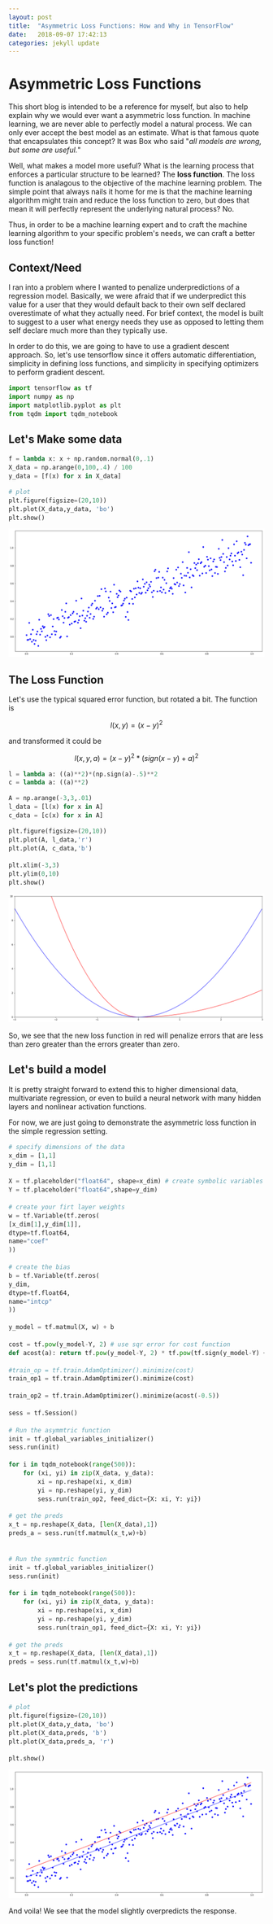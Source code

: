 ```yaml
---
layout: post
title:  "Asymmetric Loss Functions: How and Why in TensorFlow"
date:   2018-09-07 17:42:13
categories: jekyll update
---
```


# Asymmetric Loss Functions

This short blog is intended to be a reference for myself, but also to help explain why we would ever want a asymmetric loss function. In machine learning, we are never able to perfectly model a natural process. We can only ever accept the best model as an estimate. What is that famous quote that encapsulates this concept? It was Box who said "*all models are wrong, but some are useful.*"

Well, what makes a model more useful? What is the learning process that enforces a particular structure to be learned? The __loss function__. The loss function is analagous to the objective of the machine learning problem. The simple point that always nails it home for me is that the machine learning algorithm might train and reduce the loss function to zero, but does that mean it will perfectly represent the underlying natural process? No.

Thus, in order to be a machine learning expert and to craft the machine learning algorithm to your specific problem's needs, we can craft a better loss function!

## Context/Need
I ran into a problem where I wanted to penalize underpredictions of a regression model. Basically, we were afraid that if we underpredict this value for a user that they would default back to their own self declared overestimate of what they actually need. For brief context, the model is built to suggest to a user what energy needs they use as opposed to letting them self declare much more than they typically use. 

In order to do this, we are going to have to use a gradient descent approach. So, let's use tensorflow since it offers automatic differentiation, simplicity in defining loss functions, and simplicity in specifying optimizers to perform gradient descent.


```python
import tensorflow as tf
import numpy as np
import matplotlib.pyplot as plt
from tqdm import tqdm_notebook
```

## Let's Make some data


```python
f = lambda x: x + np.random.normal(0,.1)
X_data = np.arange(0,100,.4) / 100
y_data = [f(x) for x in X_data]
```


```python
# plot
plt.figure(figsize=(20,10))
plt.plot(X_data,y_data, 'bo')
plt.show()
```


![png](/images/2018-09-07-asymmetric_loss_function_4_0.png)


## The Loss Function

Let's use the typical squared error function, but rotated a bit. The function is 

$$l(x,y) = (x-y)^2$$

and transformed it could be

$$l(x,y,a) = (x-y)^2 * (sign(x-y)+a)^2$$



```python
l = lambda a: ((a)**2)*(np.sign(a)-.5)**2
c = lambda a: ((a)**2)
```


```python
A = np.arange(-3,3,.01)
l_data = [l(x) for x in A]
c_data = [c(x) for x in A]
```


```python
plt.figure(figsize=(20,10))
plt.plot(A, l_data,'r')
plt.plot(A, c_data,'b')

plt.xlim(-3,3)
plt.ylim(0,10)
plt.show()
```


![png](/images/2018-09-07-asymmetric_loss_function_8_0.png)


So, we see that the new loss function in red will penalize errors that are less than zero greater than the errors greater than zero.

## Let's build a model

It is pretty straight forward to extend this to higher dimensional data, multivariate regression, or even to build a neural network with many hidden layers and nonlinear activation functions. 

For now, we are just going to demonstrate the asymmetric loss function in the simple regression setting. 


```python
# specify dimensions of the data
x_dim = [1,1]
y_dim = [1,1]

X = tf.placeholder("float64", shape=x_dim) # create symbolic variables
Y = tf.placeholder("float64",shape=y_dim)

# create your firt layer weights
w = tf.Variable(tf.zeros(
[x_dim[1],y_dim[1]],
dtype=tf.float64,
name="coef"
))

# create the bias
b = tf.Variable(tf.zeros(
y_dim,
dtype=tf.float64,
name="intcp"
))

y_model = tf.matmul(X, w) + b

cost = tf.pow(y_model-Y, 2) # use sqr error for cost function
def acost(a): return tf.pow(y_model-Y, 2) * tf.pow(tf.sign(y_model-Y) + a, 2)

#train_op = tf.train.AdamOptimizer().minimize(cost)
train_op1 = tf.train.AdamOptimizer().minimize(cost)

train_op2 = tf.train.AdamOptimizer().minimize(acost(-0.5))

sess = tf.Session()

# Run the asymmtric function
init = tf.global_variables_initializer()
sess.run(init)

for i in tqdm_notebook(range(500)):
    for (xi, yi) in zip(X_data, y_data): 
        xi = np.reshape(xi, x_dim)
        yi = np.reshape(yi, y_dim)
        sess.run(train_op2, feed_dict={X: xi, Y: yi})
        
# get the preds
x_t = np.reshape(X_data, [len(X_data),1])
preds_a = sess.run(tf.matmul(x_t,w)+b)


# Run the symmtric function
init = tf.global_variables_initializer()
sess.run(init)

for i in tqdm_notebook(range(500)):
    for (xi, yi) in zip(X_data, y_data): 
        xi = np.reshape(xi, x_dim)
        yi = np.reshape(yi, y_dim)
        sess.run(train_op1, feed_dict={X: xi, Y: yi})
    
# get the preds
x_t = np.reshape(X_data, [len(X_data),1])
preds = sess.run(tf.matmul(x_t,w)+b)

```


## Let's plot the predictions


```python
# plot
plt.figure(figsize=(20,10))
plt.plot(X_data,y_data, 'bo')
plt.plot(X_data,preds, 'b')
plt.plot(X_data,preds_a, 'r')

plt.show()
```


![png](/images/2018-09-07-asymmetric_loss_function_13_0.png)


And voila! We see that the model slightly overpredicts the response. 
